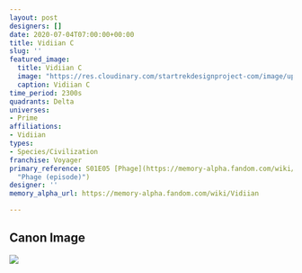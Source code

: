 ```yaml
---
layout: post
designers: []
date: 2020-07-04T07:00:00+00:00
title: Vidiian C
slug: ''
featured_image:
  title: Vidiian C
  image: "https://res.cloudinary.com/startrekdesignproject-com/image/upload/v1593897068/VidiianC.png"
  caption: Vidiian C
time_period: 2300s
quadrants: Delta
universes:
- Prime
affiliations:
- Vidiian
types:
- Species/Civilization
franchise: Voyager
primary_reference: S01E05 [Phage](https://memory-alpha.fandom.com/wiki/Phage_(episode)
  "Phage (episode)")
designer: ''
memory_alpha_url: https://memory-alpha.fandom.com/wiki/Vidiian

---
```

## Canon Image

![](https://res.cloudinary.com/startrekdesignproject-com/image/upload/v1593897068/VidiianC-Phage.jpg)